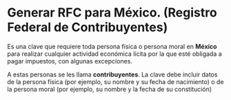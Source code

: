# Generar RFC para México. (Registro Federal de Contribuyentes)

Es una clave que requiere toda persona física o persona moral en <b>México</b> para realizar cualquier actividad económica lícita por la que esté obligada a pagar impuestos, con algunas excepciones. 

A estas personas se les llama <b>contribuyentes</b>. La clave debe incluir datos de la persona física (por ejemplo, su nombre y su fecha de nacimiento) o de la persona moral (por ejemplo, su nombre y la fecha de su constitución)